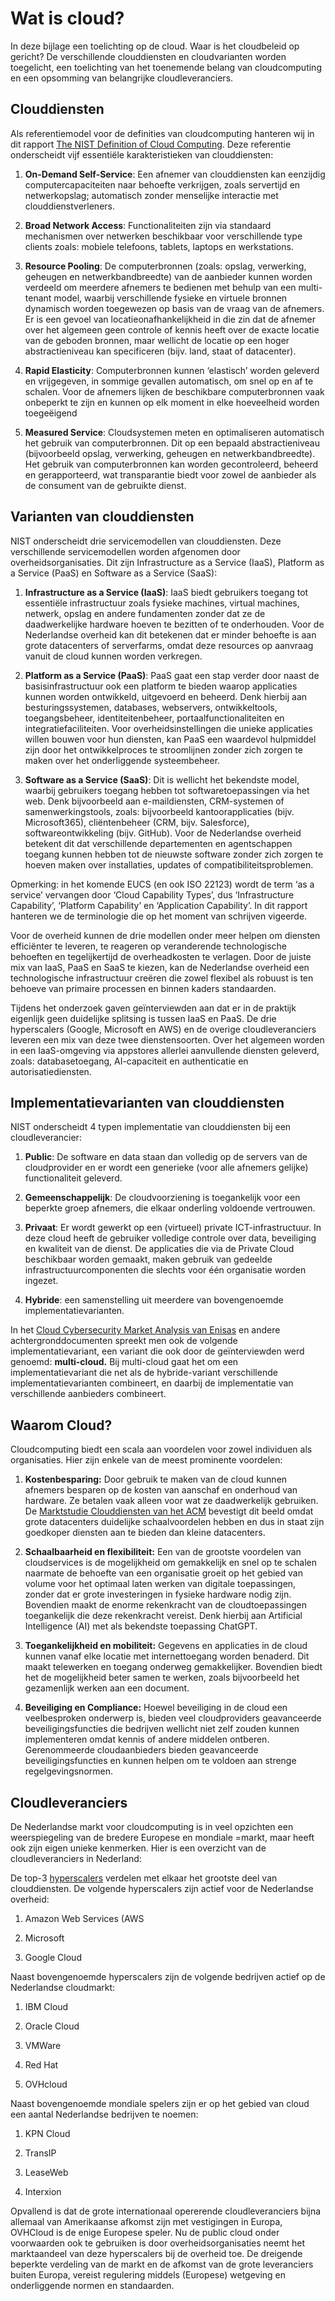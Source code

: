 # Wat is cloud?

In deze bijlage een toelichting op de cloud. Waar is het cloudbeleid op gericht? De verschillende clouddiensten en cloudvarianten worden toegelicht, een toelichting van het toenemende belang van cloudcomputing en een opsomming van belangrijke cloudleveranciers.

## Clouddiensten

Als referentiemodel voor de definities van cloudcomputing hanteren wij in dit rapport [The NIST Definition of Cloud Computing](https://nvlpubs.nist.gov/nistpubs/legacy/sp/nistspecialpublication800-145.pdf). Deze referentie onderscheidt vijf essentiële karakteristieken van clouddiensten:

1.  **On-Demand Self-Service**: Een afnemer van clouddiensten kan eenzijdig computercapaciteiten naar behoefte verkrijgen, zoals servertijd en netwerkopslag; automatisch zonder menselijke interactie met clouddienstverleners.

2.  **Broad Network Access**: Functionaliteiten zijn via standaard mechanismen over netwerken beschikbaar voor verschillende type clients zoals: mobiele telefoons, tablets, laptops en werkstations.

3.  **Resource Pooling**: De computerbronnen (zoals: opslag, verwerking, geheugen en netwerkbandbreedte) van de aanbieder kunnen worden verdeeld om meerdere afnemers te bedienen met behulp van een multi-tenant model, waarbij verschillende fysieke en virtuele bronnen dynamisch worden toegewezen op basis van de vraag van de afnemers. Er is een gevoel van locatieonafhankelijkheid in die zin dat de afnemer over het algemeen geen controle of kennis heeft over de exacte locatie van de geboden bronnen, maar wellicht de locatie op een hoger abstractieniveau kan specificeren (bijv. land, staat of datacenter).

4.  **Rapid Elasticity**: Computerbronnen kunnen ‘elastisch’ worden geleverd en vrijgegeven, in sommige gevallen automatisch, om snel op en af te schalen. Voor de afnemers lijken de beschikbare computerbronnen vaak onbeperkt te zijn en kunnen op elk moment in elke hoeveelheid worden toegeëigend

5.  **Measured Service**: Cloudsystemen meten en optimaliseren automatisch het gebruik van computerbronnen. Dit op een bepaald abstractieniveau (bijvoorbeeld opslag, verwerking, geheugen en netwerkbandbreedte). Het gebruik van computerbronnen kan worden gecontroleerd, beheerd en gerapporteerd, wat transparantie biedt voor zowel de aanbieder als de consument van de gebruikte dienst.

## Varianten van clouddiensten

NIST onderscheidt drie servicemodellen van clouddiensten. Deze verschillende servicemodellen worden afgenomen door overheidsorganisaties. Dit zijn Infrastructure as a Service (IaaS), Platform as a Service (PaaS) en Software as a Service (SaaS):

1.  **Infrastructure as a Service (IaaS)**: IaaS biedt gebruikers toegang tot essentiële infrastructuur zoals fysieke machines, virtual machines, netwerk, opslag en andere fundamenten zonder dat ze de daadwerkelijke hardware hoeven te bezitten of te onderhouden. Voor de Nederlandse overheid kan dit betekenen dat er minder behoefte is aan grote datacenters of serverfarms, omdat deze resources op aanvraag vanuit de cloud kunnen worden verkregen.

2.  **Platform as a Service (PaaS)**: PaaS gaat een stap verder door naast de basisinfrastructuur ook een platform te bieden waarop applicaties kunnen worden ontwikkeld, uitgevoerd en beheerd. Denk hierbij aan besturingssystemen, databases, webservers, ontwikkeltools, toegangsbeheer, identiteitenbeheer, portaalfunctionaliteiten en integratiefaciliteiten. Voor overheidsinstellingen die unieke applicaties willen bouwen voor hun diensten, kan PaaS een waardevol hulpmiddel zijn door het ontwikkelproces te stroomlijnen zonder zich zorgen te maken over het onderliggende systeembeheer.

3.  **Software as a Service (SaaS)**: Dit is wellicht het bekendste model, waarbij gebruikers toegang hebben tot softwaretoepassingen via het web. Denk bijvoorbeeld aan e-maildiensten, CRM-systemen of samenwerkingstools, zoals: bijvoorbeeld kantoorapplicaties (bijv. Microsoft365), cliëntenbeheer (CRM, bijv. Salesforce), softwareontwikkeling (bijv. GitHub). Voor de Nederlandse overheid betekent dit dat verschillende departementen en agentschappen toegang kunnen hebben tot de nieuwste software zonder zich zorgen te hoeven maken over installaties, updates of compatibiliteitsproblemen.

Opmerking: in het komende EUCS (en ook ISO 22123) wordt de term ‘as a service’ vervangen door ‘Cloud Capability Types’, dus ‘Infrastructure Capability’, ‘Platform Capability’ en ‘Application Capability’. In dit rapport hanteren we de terminologie die op het moment van schrijven vigeerde.

Voor de overheid kunnen de drie modellen onder meer helpen om diensten efficiënter te leveren, te reageren op veranderende technologische behoeften en tegelijkertijd de overheadkosten te verlagen. Door de juiste mix van IaaS, PaaS en SaaS te kiezen, kan de Nederlandse overheid een technologische infrastructuur creëren die zowel flexibel als robuust is ten behoeve van primaire processen en binnen kaders standaarden.

Tijdens het onderzoek gaven geïnterviewden aan dat er in de praktijk eigenlijk geen duidelijke splitsing is tussen IaaS en PaaS. De drie hyperscalers (Google, Microsoft en AWS) en de overige cloudleveranciers leveren een mix van deze twee dienstensoorten. Over het algemeen worden in een IaaS-omgeving via appstores allerlei aanvullende diensten geleverd, zoals: databasetoegang, AI-capaciteit en authenticatie en autorisatiediensten.

## Implementatievarianten van clouddiensten

NIST onderscheidt 4 typen implementatie van clouddiensten bij een cloudleverancier:

1.  **Public**: De software en data staan dan volledig op de servers van de cloudprovider en er wordt een generieke (voor alle afnemers gelijke) functionaliteit geleverd.

2.  **Gemeenschappelijk**: De cloudvoorziening is toegankelijk voor een beperkte groep afnemers, die elkaar onderling voldoende vertrouwen.

3.  **Privaat**: Er wordt gewerkt op een (virtueel) private ICT-infrastructuur. In deze cloud heeft de gebruiker volledige controle over data, beveiliging en kwaliteit van de dienst. De applicaties die via de Private Cloud beschikbaar worden gemaakt, maken gebruik van gedeelde infrastructuurcomponenten die slechts voor één organisatie worden ingezet.

4.  **Hybride**: een samenstelling uit meerdere van bovengenoemde implementatievarianten.

In het [Cloud Cybersecurity Market Analysis van Enisas](https://www.enisa.europa.eu/publications/cloud-cybersecurity-market-analysis) en andere achtergronddocumenten spreekt men ook de volgende implementatievariant, een variant die ook door de geïnterviewden werd genoemd: **multi-cloud.** Bij multi-cloud gaat het om een implementatievariant die net als de hybride-variant verschillende implementatievarianten combineert, en daarbij de implementatie van verschillende aanbieders combineert.

## Waarom Cloud?

Cloudcomputing biedt een scala aan voordelen voor zowel individuen als organisaties. Hier zijn enkele van de meest prominente voordelen:

1.  **Kostenbesparing:** Door gebruik te maken van de cloud kunnen afnemers besparen op de kosten van aanschaf en onderhoud van hardware. Ze betalen vaak alleen voor wat ze daadwerkelijk gebruiken. De [Marktstudie Clouddiensten van het ACM](https://www.acm.nl/system/files/documents/marktstudie-clouddiensten.pdf) bevestigt dit beeld omdat grote datacenters duidelijke schaalvoordelen hebben en dus in staat zijn goedkoper diensten aan te bieden dan kleine datacenters.

2.  **Schaalbaarheid en flexibiliteit:** Een van de grootste voordelen van cloudservices is de mogelijkheid om gemakkelijk en snel op te schalen naarmate de behoefte van een organisatie groeit op het gebied van volume voor het optimaal laten werken van digitale toepassingen, zonder dat er grote investeringen in fysieke hardware nodig zijn. Bovendien maakt de enorme rekenkracht van de cloudtoepassingen toegankelijk die deze rekenkracht vereist. Denk hierbij aan Artificial Intelligence (AI) met als bekendste toepassing ChatGPT.

3.  **Toegankelijkheid en mobiliteit:** Gegevens en applicaties in de cloud kunnen vanaf elke locatie met internettoegang worden benaderd. Dit maakt telewerken en toegang onderweg gemakkelijker. Bovendien biedt het de mogelijkheid beter samen te werken, zoals bijvoorbeeld het gezamenlijk werken aan een document.

4.  **Beveiliging en Compliance:** Hoewel beveiliging in de cloud een veelbesproken onderwerp is, bieden veel cloudproviders geavanceerde beveiligingsfuncties die bedrijven wellicht niet zelf zouden kunnen implementeren omdat kennis of andere middelen ontberen. Gerenommeerde cloudaanbieders bieden geavanceerde beveiligingsfuncties en kunnen helpen om te voldoen aan strenge regelgevingsnormen.

## Cloudleveranciers

De Nederlandse markt voor cloudcomputing is in veel opzichten een weerspiegeling van de bredere Europese en mondiale =markt, maar heeft ook zijn eigen unieke kenmerken. Hier is een overzicht van de cloudleveranciers in Nederland:

De top-3 [hyperscalers](https://www.digitalrealty.nl/resources/articles/what-is-hyperscale) verdelen met elkaar het grootste deel van clouddiensten. De volgende hyperscalers zijn actief voor de Nederlandse overheid:

1.  Amazon Web Services (AWS

2.  Microsoft

3.  Google Cloud

Naast bovengenoemde hyperscalers zijn de volgende bedrijven actief op de Nederlandse cloudmarkt:

1.  IBM Cloud

2.  Oracle Cloud

3.  VMWare

4.  Red Hat

5.  OVHcloud

Naast bovengenoemde mondiale spelers zijn er op het gebied van cloud een aantal Nederlandse bedrijven te noemen:

1.  KPN Cloud

2.  TransIP

3.  LeaseWeb

4.  Interxion

Opvallend is dat de grote internationaal opererende cloudleveranciers bijna allemaal van Amerikaanse afkomst zijn met vestigingen in Europa, OVHCloud is de enige Europese speler. Nu de public cloud onder voorwaarden ook te gebruiken is door overheidsorganisaties neemt het marktaandeel van deze hyperscalers bij de overheid toe. De dreigende beperkte verdeling van de markt en de afkomst van de grote leveranciers buiten Europa, vereist regulering middels (Europese) wetgeving en onderliggende normen en standaarden.

